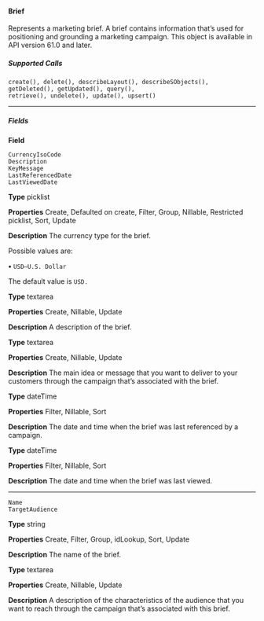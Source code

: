#### Brief

Represents a marketing brief. A brief contains information that’s used for positioning and grounding a marketing campaign. This object
is available in API version 61.0 and later.

##### Supported Calls
```
create(), delete(), describeLayout(), describeSObjects(), getDeleted(), getUpdated(), query(),
retrieve(), undelete(), update(), upsert()

```

-----

##### Fields

**Field**
```
CurrencyIsoCode
Description
KeyMessage
LastReferencedDate
LastViewedDate

```

**Type**
picklist

**Properties**
Create, Defaulted on create, Filter, Group, Nillable, Restricted picklist, Sort, Update

**Description**
The currency type for the brief.

Possible values are:

**•** `USD—U.S. Dollar`

The default value is `USD.`

**Type**
textarea

**Properties**
Create, Nillable, Update

**Description**
A description of the brief.

**Type**
textarea

**Properties**
Create, Nillable, Update

**Description**
The main idea or message that you want to deliver to your customers through the campaign
that’s associated with the brief.

**Type**
dateTime

**Properties**
Filter, Nillable, Sort

**Description**
The date and time when the brief was last referenced by a campaign.

**Type**
dateTime

**Properties**
Filter, Nillable, Sort

**Description**
The date and time when the brief was last viewed.


-----

```
Name
TargetAudience

```

**Type**
string

**Properties**
Create, Filter, Group, idLookup, Sort, Update

**Description**
The name of the brief.

**Type**
textarea

**Properties**
Create, Nillable, Update

**Description**
A description of the characteristics of the audience that you want to reach through the
campaign that’s associated with this brief.

